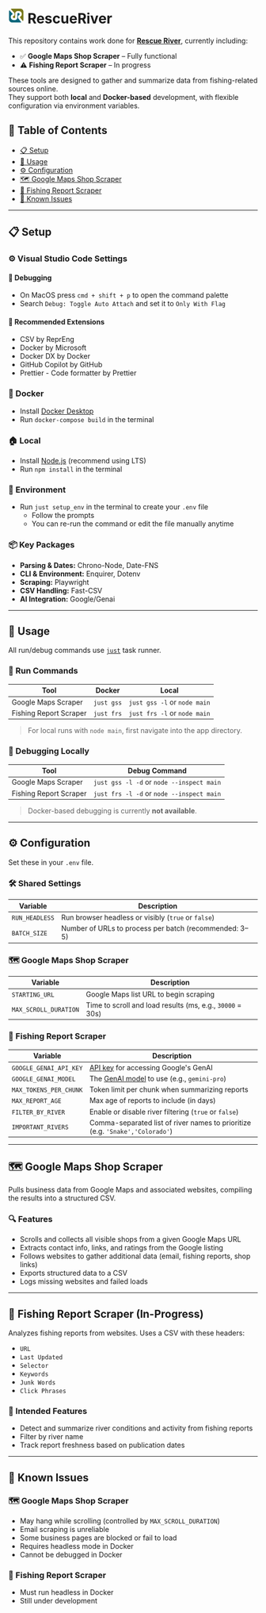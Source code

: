 # ![RescueRiver logo](assets/images/RescueRiverLogo.png) RescueRiver

This repository contains work done for **[Rescue River](https://rescueriver.com/)**, currently including:

- ✅ **Google Maps Shop Scraper** – Fully functional
- ⚠️ **Fishing Report Scraper** – In progress

These tools are designed to gather and summarize data from fishing-related sources online.  
They support both **local** and **Docker-based** development, with flexible configuration via environment variables.

## 📑 Table of Contents

- [📋 Setup](#-setup)
- [🚀 Usage](#-usage)
- [⚙️ Configuration](#-configuration)
- [🗺️ Google Maps Shop Scraper](#-google-maps-shop-scraper)
- [🎣 Fishing Report Scraper](#-fishing-report-scraper-in-progress)
- [🐞 Known Issues](#-known-issues)

---

## 📋 Setup

### ⚙️ Visual Studio Code Settings

#### 🐞 Debugging

- On MacOS press `cmd + shift + p` to open the command palette
- Search `Debug: Toggle Auto Attach` and set it to `Only With Flag`

#### 🧰 Recommended Extensions

- CSV by ReprEng
- Docker by Microsoft
- Docker DX by Docker
- GitHub Copilot by GitHub
- Prettier - Code formatter by Prettier

### 🐳 Docker

- Install [Docker Desktop](https://docs.docker.com/get-started/get-docker/)
- Run `docker-compose build` in the terminal

### 🏠 Local

- Install [Node.js](https://nodejs.org/en/download) (recommend using LTS)
- Run `npm install` in the terminal

### 🌳 Environment

- Run `just setup_env` in the terminal to create your `.env` file
  - Follow the prompts
  - You can re-run the command or edit the file manually anytime

### 📦 Key Packages

- **Parsing & Dates:** Chrono-Node, Date-FNS
- **CLI & Environment:** Enquirer, Dotenv
- **Scraping:** Playwright
- **CSV Handling:** Fast-CSV
- **AI Integration:** Google/Genai

---

## 🚀 Usage

All run/debug commands use [`just`](https://just.systems/man/en/) task runner.

### 🏃 Run Commands

| Tool                   | Docker     | Local                        |
| ---------------------- | ---------- | ---------------------------- |
| Google Maps Scraper    | `just gss` | `just gss -l` or `node main` |
| Fishing Report Scraper | `just frs` | `just frs -l` or `node main` |

> For local runs with `node main`, first navigate into the app directory.

### 🐞 Debugging Locally

| Tool                   | Debug Command                             |
| ---------------------- | ----------------------------------------- |
| Google Maps Scraper    | `just gss -l -d` or `node --inspect main` |
| Fishing Report Scraper | `just frs -l -d` or `node --inspect main` |

> Docker-based debugging is currently **not available**.

---

## ⚙️ Configuration

Set these in your `.env` file.

### 🛠️ Shared Settings

| Variable       | Description                                            |
| -------------- | ------------------------------------------------------ |
| `RUN_HEADLESS` | Run browser headless or visibly (`true` or `false`)    |
| `BATCH_SIZE`   | Number of URLs to process per batch (recommended: 3–5) |

### 🗺️ Google Maps Shop Scraper

| Variable              | Description                                               |
| --------------------- | --------------------------------------------------------- |
| `STARTING_URL`        | Google Maps list URL to begin scraping                    |
| `MAX_SCROLL_DURATION` | Time to scroll and load results (ms, e.g., `30000` = 30s) |

### 🎣 Fishing Report Scraper

| Variable               | Description                                                                                 |
| ---------------------- | ------------------------------------------------------------------------------------------- |
| `GOOGLE_GENAI_API_KEY` | [API key](https://aistudio.google.com/app/apikey) for accessing Google's GenAI              |
| `GOOGLE_GENAI_MODEL`   | The [GenAI model](https://ai.google.dev/gemini-api/docs/models) to use (e.g., `gemini-pro`) |
| `MAX_TOKENS_PER_CHUNK` | Token limit per chunk when summarizing reports                                              |
| `MAX_REPORT_AGE`       | Max age of reports to include (in days)                                                     |
| `FILTER_BY_RIVER`      | Enable or disable river filtering (`true` or `false`)                                       |
| `IMPORTANT_RIVERS`     | Comma-separated list of river names to prioritize (e.g. `'Snake','Colorado'`)               |

---

## 🗺️ Google Maps Shop Scraper

Pulls business data from Google Maps and associated websites, compiling the results into a structured CSV.

### 🔍 Features

- Scrolls and collects all visible shops from a given Google Maps URL
- Extracts contact info, links, and ratings from the Google listing
- Follows websites to gather additional data (email, fishing reports, shop links)
- Exports structured data to a CSV
- Logs missing websites and failed loads

---

## 🎣 Fishing Report Scraper (In-Progress)

Analyzes fishing reports from websites. Uses a CSV with these headers:

- `URL`
- `Last Updated`
- `Selector`
- `Keywords`
- `Junk Words`
- `Click Phrases`

### 🧠 Intended Features

- Detect and summarize river conditions and activity from fishing reports
- Filter by river name
- Track report freshness based on publication dates

---

## 🐞 Known Issues

### 🗺️ Google Maps Shop Scraper

- May hang while scrolling (controlled by `MAX_SCROLL_DURATION`)
- Email scraping is unreliable
- Some business pages are blocked or fail to load
- Requires headless mode in Docker
- Cannot be debugged in Docker

### 🎣 Fishing Report Scraper

- Must run headless in Docker
- Still under development
